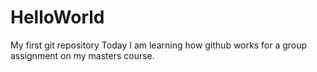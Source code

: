 # HelloWorld
My first git repository
Today I am learning how github works for a group assignment on my masters course.
